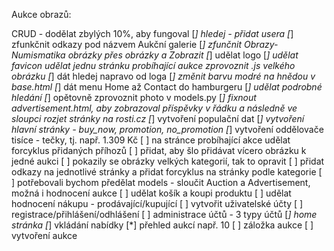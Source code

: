 Aukce obrazů:

CRUD - dodělat zbylých 10%, aby fungoval
[*] hledej - přidat usera
[*] zfunkčnit odkazy pod názvem Aukční galerie
[*] zfunčnit Obrazy-Numismatika obrázky přes obrázky a Zobrazit
[*] udělat logo
[*] udělat favicon
udělat jednu stránku probíhající aukce
zprovoznit .js velkého obrázku
[*] dát hledej napravo od loga
[*] změnit barvu modré na hnědou v base.html
[*] dát menu Home až Contact do hamburgeru
[*] udělat podrobné hledání
[*] opětovně zprovoznit photo v models.py
[*] fixnout advertisement.html, aby zobrazoval příspěvky v řádku a následně ve sloupci 
rozjet stránky na rosti.cz
[*] vytvoření populační dat
[*] vytvoření hlavní stránky - buy_now, promotion, no_promotion 
[*] vytvoření oddělovače tisíce - tečky, tj. např. 1.309 Kč
[ ] na stránce probíhající akce udělat forcyklus přidaných příhozů
[ ] přidat, aby šlo přidávat vícero obrázku k jedné aukci
[ ] pokazily se obrázky velkých kategorií, tak to opravit
[ ] přidat odkazy na jednotlivé stránky a přidat forcyklus na stránky podle kategorie
[ ] potřebovali bychom předělat models - sloučit Auction a Advertisement, možná i hodnocení aukce
[ ] udělat košík a koupi produktu
[ ] udělat hodnocení nákupu - prodávající/kupující
[ ] vytvořit uživatelské účty
[ ] registrace/přihlášení/odhlášení
[ ] administrace účtů - 3 typy účtů
[*] home stránka
[*] vkládání nabídky
[*] přehled aukcí např. 10
[ ] záložka aukce
[ ] vytvoření aukce

